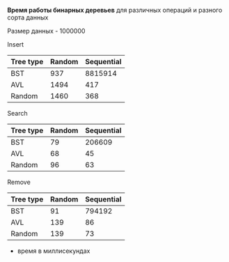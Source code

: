 **Время работы бинарных деревьев** для различных операций и разного сорта данных

Размер данных - 1000000

Insert

| Tree type | Random | Sequential |
| --------- | ------ | ---------- |
| BST       | 937    | 8815914    |
| AVL       | 1494   | 417        |
| Random    | 1460   | 368        |

Search

| Tree type | Random | Sequential |
| --------- | ------ | ---------- |
| BST       | 79     | 206609     |
| AVL       | 68     | 45         |
| Random    | 96     | 63         |

Remove

| Tree type | Random | Sequential |
| --------- | ------ | ---------- |
| BST       | 91     | 794192     |
| AVL       | 139    | 86         |
| Random    | 139    | 73         |


* время в миллисекундах